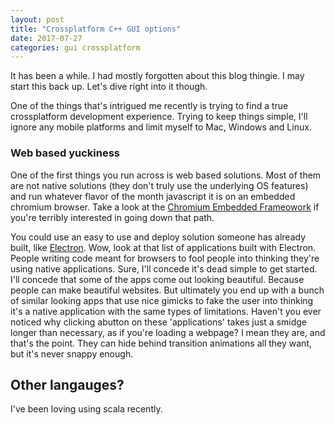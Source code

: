 ```yaml
---
layout: post
title: "Crossplatform C++ GUI options"
date: 2017-07-27
categories: gui crossplatform
---
```


It has been a while. I had mostly forgotten about this blog thingie. I may start this back up. Let's dive right into it though. 

One of the things that's intrigued me recently is trying to find a true crossplatform development experience. Trying to keep things simple, I'll ignore any mobile platforms and limit myself to Mac, Windows and Linux.

### Web based yuckiness
One of the first things you run across is web based solutions. Most of them are not native solutions (they don't truly use the underlying OS features) and run whatever flavor of the month javascript it is on an embedded chromium browser. Take a look at the [Chromium Embedded Frameowork](https://bitbucket.org/chromiumembedded/cef) if you're terribly interested in going down that path.

You could use an easy to use and deploy solution someone has already built, like [Electron](https://electron.atom.io/). Wow, look at that list of applications built with Electron. People writing code meant for browsers to fool people into thinking they're using native applications. 
Sure, I'll concede it's dead simple to get started. I'll concede that some of the apps come out looking beautiful. Because people can make beautiful websites. But ultimately you end up with a bunch of similar looking apps that use nice gimicks to fake the user into thinking it's a native application with the same types of limitations. Haven't you ever noticed why clicking abutton on these 'applications' takes just a smidge longer than necessary, as if you're loading a webpage? I mean they are, and that's the point. They can hide behind transition animations all they want, but it's never snappy enough.

## Other langauges?

I've been loving using scala recently. 




